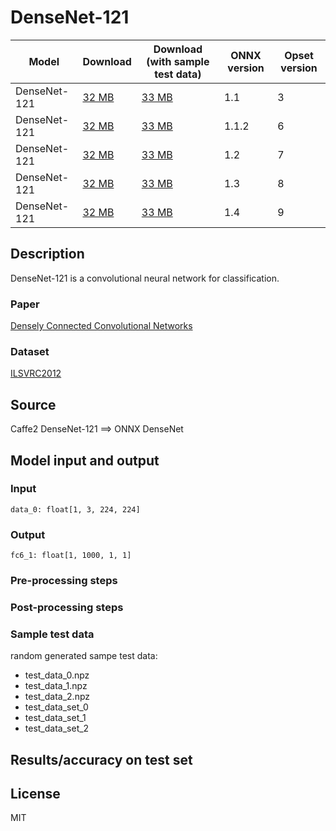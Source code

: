<!--- SPDX-License-Identifier: MIT -->

# DenseNet-121

|Model        |Download  |Download (with sample test data)| ONNX version |Opset version|
| ------------- | ------------- | ------------- | ------------- | ------------- |
|DenseNet-121| [32 MB](model/densenet-3.onnx)  |  [33 MB](model/densenet-3.tar.gz) |  1.1 | 3|
|DenseNet-121| [32 MB](model/densenet-6.onnx)  |  [33 MB](model/densenet-6.tar.gz) |  1.1.2 | 6|
|DenseNet-121| [32 MB](model/densenet-7.onnx)  |  [33 MB](model/densenet-7.tar.gz) |  1.2 | 7|
|DenseNet-121| [32 MB](model/densenet-8.onnx)  |  [33 MB](model/densenet-8.tar.gz) |  1.3 | 8|
|DenseNet-121| [32 MB](model/densenet-9.onnx)  |  [33 MB](model/densenet-9.tar.gz) |  1.4 | 9|

## Description
DenseNet-121 is a convolutional neural network for classification.

### Paper
[Densely Connected Convolutional Networks](https://arxiv.org/abs/1608.06993)

### Dataset
[ILSVRC2012](http://www.image-net.org/challenges/LSVRC/2012/)

## Source
Caffe2 DenseNet-121 ==> ONNX DenseNet

## Model input and output
### Input
```
data_0: float[1, 3, 224, 224]
```
### Output
```
fc6_1: float[1, 1000, 1, 1]
```
### Pre-processing steps
### Post-processing steps
### Sample test data
random generated sampe test data:
- test_data_0.npz
- test_data_1.npz
- test_data_2.npz
- test_data_set_0
- test_data_set_1
- test_data_set_2

## Results/accuracy on test set

## License
MIT
